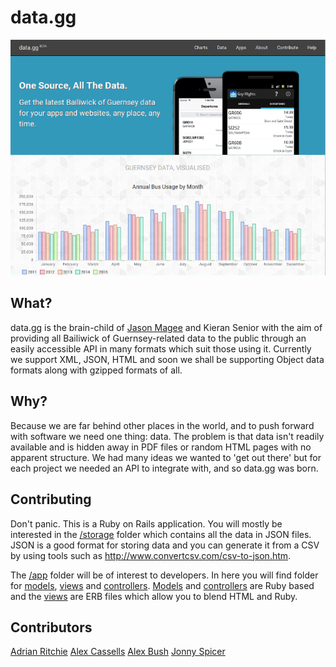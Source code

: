 # data.gg

![](https://github.com/open-data-channel-islands/data.gg/blob/master/image.png)

## What?

data.gg is the brain-child of [Jason Magee](http://jasemagee.com/) and Kieran Senior with the aim of providing all Bailiwick of Guernsey-related data to the public through an easily accessible API in many formats which suit those using it. Currently we support XML, JSON, HTML and soon we shall be supporting Object data formats along with gzipped formats of all.

## Why?

Because we are far behind other places in the world, and to push forward with software we need one thing: data. The problem is that data isn't readily available and is hidden away in PDF files or random HTML pages with no apparent structure. We had many ideas we wanted to 'get out there' but for each project we needed an API to integrate with, and so data.gg was born.

## Contributing

Don't panic. This is a Ruby on Rails application. You will mostly be interested in the [/storage](https://github.com/open-data-channel-islands/data.gg/tree/master/storage) folder which contains all the data in JSON files. JSON is a good format for storing data and you can generate it from a CSV by using tools such as http://www.convertcsv.com/csv-to-json.htm.

The [/app](https://github.com/open-data-channel-islands/data.gg/tree/master/app) folder will be of interest to developers. In here you will find folder for [models](https://github.com/open-data-channel-islands/data.gg/tree/master/app/models), [views](https://github.com/open-data-channel-islands/data.gg/tree/master/app/views) and [controllers](https://github.com/open-data-channel-islands/data.gg/tree/master/app/controllers). [Models](https://github.com/open-data-channel-islands/data.gg/tree/master/app/models) and [controllers](https://github.com/open-data-channel-islands/data.gg/tree/master/app/controllers) are Ruby based and the [views](https://github.com/open-data-channel-islands/data.gg/tree/master/app/views) are ERB files which allow you to blend HTML and Ruby.

## Contributors

[Adrian Ritchie](https://twitter.com/gringod)
[Alex Cassells](https://twitter.com/alexcassells)
[Alex Bush](https://twitter.com/alextbush)
[Jonny Spicer](https://jonnyspicer.com)
